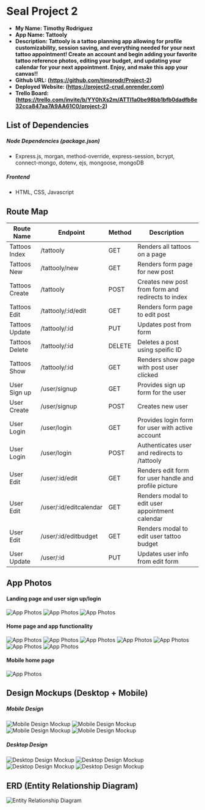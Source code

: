 # Seal Project 2

- **My Name: Timothy Rodriguez**
- **App Name: Tattooly**
- **Description: Tattooly is a tattoo planning app allowing for profile customizability, session saving, and everything needed for your next tattoo appointment! Create an account and begin adding your favorite tattoo reference photos, editing your budget, and updating your calendar for your next appointment. Enjoy, and make this app your canvas!!**
- **Github URL: (https://github.com/timorodr/Project-2)**
- **Deployed Website: (https://project2-crud.onrender.com)**
- **Trello Board: (https://trello.com/invite/b/YY0hXs2m/ATTI1a0be98bb1bfb0dadfb8e32cca847aa7A9AA61C0/project-2)**

## List of Dependencies

##### Node Dependencies (package.json)

- Express.js, morgan, method-override, express-session, bcrypt, connect-mongo, dotenv, ejs, mongoose, mongoDB

##### Frontend 

- HTML, CSS, Javascript

## Route Map


| Route Name | Endpoint | Method | Description |
|------------|----------|--------|-------------|
| Tattoos Index | /tattooly | GET | Renders all tattoos on a page|
| Tattoos New | /tattooly/new | GET | Renders form page for new post|
| Tattoos Create | /tattooly | POST | Creates new post from form and redirects to index|
| Tattoos Edit | /tattooly/:id/edit | GET | Renders form page to edit post|
| Tattoos Update | /tattooly/:id | PUT | Updates post from form|
| Tattoos Delete | /tattooly/:id | DELETE | Deletes a post using speific ID|
| Tattoos Show | /tattooly/:id | GET | Renders show page with post user clicked|
| User Sign up | /user/signup | GET | Provides sign up form for the user|
| User Create | /user/signup | POST | Creates new user|
| User Login | /user/login | GET | Provides login form for user with active account|
| User Login | /user/login | POST | Authenticates user and redirects to /tattooly|
| User Edit | /user/:id/edit | GET | Renders edit form for user handle and profile picture|
| User Edit | /user/:id/editcalendar | GET | Renders modal to edit user appointment calendar|
| User Edit | /user/:id/editbudget | GET | Renders modal to edit user tattoo budget|
| User Update | /user/:id | PUT | Updates user info from edit form|


## App Photos

#### Landing page and user sign up/login

![App Photos](https://i.imgur.com/uxW6uyj.png)
![App Photos](https://i.imgur.com/p2F0FdX.png)
![App Photos](https://i.imgur.com/luyWKNY.png)

#### Home page and app functionality

![App Photos](https://i.imgur.com/UErtUn6.png)
![App Photos](https://i.imgur.com/kfQdHea.png)
![App Photos](https://i.imgur.com/NoNbbM5.png)
![App Photos](https://i.imgur.com/ExdHLTT.png)
![App Photos](https://i.imgur.com/hjdRIVZ.png)
![App Photos](https://i.imgur.com/Qw7kIZM.png)
![App Photos](https://i.imgur.com/zplBJPw.png)

#### Mobile home page 

![App Photos](https://i.imgur.com/2nxCYQN.png)



## Design Mockups (Desktop + Mobile)

##### Mobile Design

![Mobile Design Mockup](https://i.imgur.com/Ve1vT7s.png)
![Mobile Design Mockup](https://i.imgur.com/dWWhQwG.png)
![Mobile Design Mockup](https://i.imgur.com/jECJFnG.png)
![Mobile Design Mockup](https://i.imgur.com/13T0C1r.png)

##### Desktop Design

![Desktop Design Mockup](https://i.imgur.com/WZtieNM.png)
![Desktop Design Mockup](https://i.imgur.com/xHfUTo4.png)
![Desktop Design Mockup](https://i.imgur.com/i0vEDWE.png)
![Desktop Design Mockup](https://i.imgur.com/niRUMU8.png)

## ERD (Entity Relationship Diagram)

![Entity Relationship Diagram](https://i.imgur.com/MDt0z9M.png)

